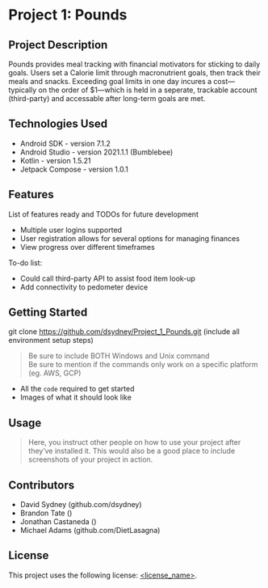 # Project 1: Pounds

## Project Description

Pounds provides meal tracking with financial motivators for sticking to daily goals. Users set a Calorie limit through macronutrient goals, then track their meals and snacks. Exceeding goal limits in one day incures a cost—typically on the order of $1—which is held in a seperate, trackable account (third-party) and accessable after long-term goals are met.

## Technologies Used

* Android SDK - version 7.1.2
* Android Studio - version 2021.1.1 (Bumblebee)
* Kotlin - version 1.5.21
* Jetpack Compose - version 1.0.1

## Features

List of features ready and TODOs for future development
* Multiple user logins supported
* User registration allows for several options for managing finances
* View progress over different timeframes

To-do list:
* Could call third-party API to assist food item look-up
* Add connectivity to pedometer device

## Getting Started

git clone https://github.com/dsydney/Project_1_Pounds.git
(include all environment setup steps)

> Be sure to include BOTH Windows and Unix command  
> Be sure to mention if the commands only work on a specific platform (eg. AWS, GCP)

- All the `code` required to get started
- Images of what it should look like

## Usage

> Here, you instruct other people on how to use your project after they’ve installed it. This would also be a good place to include screenshots of your project in action.

## Contributors

* David Sydney (github.com/dsydney)
* Brandon Tate ()
* Jonathan Castaneda ()
* Michael Adams (github.com/DietLasagna)

## License

This project uses the following license: [<license_name>](<link>).
